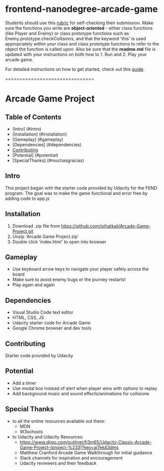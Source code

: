 frontend-nanodegree-arcade-game
===============================

Students should use this [rubric](https://review.udacity.com/#!/projects/2696458597/rubric) for self-checking their submission. Make sure the functions you write are **object-oriented** - either class functions (like Player and Enemy) or class prototype functions such as Enemy.prototype.checkCollisions, and that the keyword 'this' is used appropriately within your class and class prototype functions to refer to the object the function is called upon. Also be sure that the **readme.md** file is updated with your instructions on both how to 1. Run and 2. Play your arcade game.

For detailed instructions on how to get started, check out this [guide](https://docs.google.com/document/d/1v01aScPjSWCCWQLIpFqvg3-vXLH2e8_SZQKC8jNO0Dc/pub?embedded=true).

===============================

# Arcade Game Project

## Table of Contents
* [Intro] (#intro)
* [Installation] (#installation)
* [Gameplay] (#gameplay)
* [Dependencies] (#dependencies)
* [Contributing](#contributing)
* [Potential] (#potential)
* [SpecialThanks] (#muchasgracias)

## Intro
This project began with the starter code provided by Udacity for the FEND program. The goal was to make the game functional and error free by adding code to app.js

## Installation
1. Download .zip file from https://github.com/isthatkali/Arcade-Game-Project.git
2. Unzip 'Arcade Game Project.zip'
3. Double click 'index.html' to open into browser

## Gameplay
- Use keyboard arrow keys to navigate your player safely across the board
- Make sure to avoid enemy bugs or the journey restarts!
- Play again and again

## Dependencies
- Visual Studio Code text editor
- HTML, CSS, JS
- Udacity starter code for Arcade Game
- Google Chrome browser and dev tools

## Contributing
Starter code provided by Udacity

## Potential
- Add a timer
- Use modal box instead of alert when player wins with options to replay
- Add background music and sound effects/animations for collisions

## Special Thanks
- to all the online resources available out there:
    - MDN
    - W3schools
- to Udacity and Udacity Resources:
    - https://www.diigo.com/outliner/fj3m65/Udacity-Classic-Arcade-Game-Project-(project-%233)?key=al7ek43dms
    - Matthew Cranford Arcade Game Walkthrough for initial guidance
    - Slack channels for inspiration and encouragement
    - Udacity reviewers and their feedback


